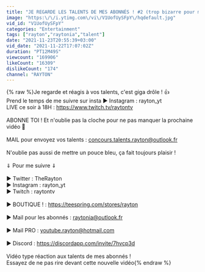 ```yaml
---
title: "JE REGARDE LES TALENTS DE MES ABONNÉS ! #2 (trop bizarre pour moi)"
image: "https:\/\/i.ytimg.com\/vi\/V1UofUySFpY\/hqdefault.jpg"
vid_id: "V1UofUySFpY"
categories: "Entertainment"
tags: ["rayton","raytonia","talent"]
date: "2021-11-23T20:55:39+03:00"
vid_date: "2021-11-22T17:07:02Z"
duration: "PT12M49S"
viewcount: "169906"
likeCount: "16309"
dislikeCount: "174"
channel: "RAYTON"
---
```

{% raw %}Je regarde et réagis à vos talents, c'est giga drôle ! 👍<br />Prend le temps de me suivre sur insta ► Instagram : rayton_yt<br />LIVE ce soir à 18H : <a rel="nofollow" target="blank" href="https://www.twitch.tv/raytontv">https://www.twitch.tv/raytontv</a><br /><br />ABONNE TOI ! Et n'oublie pas la cloche pour ne pas manquer la prochaine vidéo 🔔 <br /><br />MAIL pour envoyez vos talents : concours.talents.rayton@outlook.fr<br /><br />N'oublie pas aussi de mettre un pouce bleu, ça fait toujours plaisir !<br /><br />⇓ Pour me suivre ⇓ <br /><br />► Twitter : TheRayton<br />► Instagram : rayton_yt<br />► Twitch :  raytontv<br /><br />► BOUTIQUE ! : <a rel="nofollow" target="blank" href="https://teespring.com/stores/rayton">https://teespring.com/stores/rayton</a><br /><br />► Mail pour les abonnés : raytonia@outlook.fr<br /><br />► Mail PRO : youtube.rayton@hotmail.com<br /><br />► Discord : <a rel="nofollow" target="blank" href="https://discordapp.com/invite/7hvcp3d">https://discordapp.com/invite/7hvcp3d</a><br /><br />Vidéo type réaction aux talents de mes abonnés !<br />Essayez de ne pas rire devant cette nouvelle vidéo{% endraw %}
